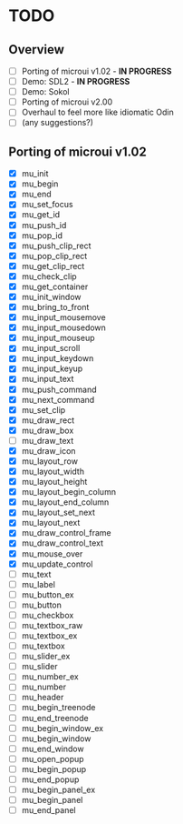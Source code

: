 # TODO

## Overview
- [ ] Porting of microui v1.02 - **IN PROGRESS**
- [ ] Demo: SDL2 - **IN PROGRESS**
- [ ] Demo: Sokol
- [ ] Porting of microui v2.00
- [ ] Overhaul to feel more like idiomatic Odin
- [ ] (any suggestions?)

## Porting of microui v1.02
- [x] mu_init
- [x] mu_begin
- [x] mu_end
- [x] mu_set_focus
- [x] mu_get_id
- [x] mu_push_id
- [x] mu_pop_id
- [x] mu_push_clip_rect
- [x] mu_pop_clip_rect
- [x] mu_get_clip_rect
- [x] mu_check_clip
- [x] mu_get_container
- [x] mu_init_window
- [x] mu_bring_to_front
- [x] mu_input_mousemove
- [x] mu_input_mousedown
- [x] mu_input_mouseup
- [x] mu_input_scroll
- [x] mu_input_keydown
- [x] mu_input_keyup
- [x] mu_input_text
- [x] mu_push_command
- [x] mu_next_command
- [x] mu_set_clip
- [x] mu_draw_rect
- [x] mu_draw_box
- [ ] mu_draw_text
- [x] mu_draw_icon
- [x] mu_layout_row
- [x] mu_layout_width
- [x] mu_layout_height
- [x] mu_layout_begin_column
- [x] mu_layout_end_column
- [x] mu_layout_set_next
- [x] mu_layout_next
- [x] mu_draw_control_frame
- [x] mu_draw_control_text
- [x] mu_mouse_over
- [x] mu_update_control
- [ ] mu_text
- [ ] mu_label
- [ ] mu_button_ex
- [ ] mu_button
- [ ] mu_checkbox
- [ ] mu_textbox_raw
- [ ] mu_textbox_ex
- [ ] mu_textbox
- [ ] mu_slider_ex
- [ ] mu_slider
- [ ] mu_number_ex
- [ ] mu_number
- [ ] mu_header
- [ ] mu_begin_treenode
- [ ] mu_end_treenode
- [ ] mu_begin_window_ex
- [ ] mu_begin_window
- [ ] mu_end_window
- [ ] mu_open_popup
- [ ] mu_begin_popup
- [ ] mu_end_popup
- [ ] mu_begin_panel_ex
- [ ] mu_begin_panel
- [ ] mu_end_panel
